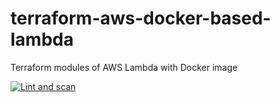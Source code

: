 terraform-aws-docker-based-lambda
=================================

Terraform modules of AWS Lambda with Docker image

[![Lint and scan](https://github.com/dceoy/terraform-aws-docker-based-lambda/actions/workflows/lint-and-scan.yml/badge.svg)](https://github.com/dceoy/terraform-aws-docker-based-lambda/actions/workflows/lint-and-scan.yml)
